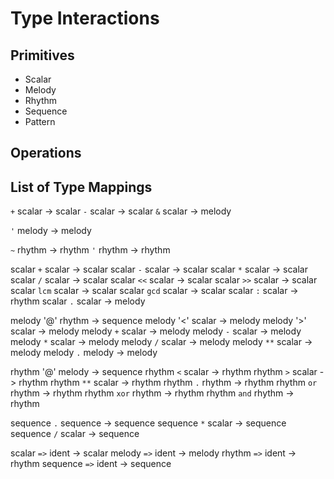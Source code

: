 # Type Interactions
## Primitives
- Scalar
- Melody
- Rhythm
- Sequence
- Pattern

## Operations

## List of Type Mappings
`+` scalar -> scalar
`-` scalar -> scalar
`&` scalar -> melody

`'` melody -> melody

`~` rhythm -> rhythm
`'` rhythm -> rhythm

scalar `+` scalar -> scalar
scalar `-` scalar -> scalar
scalar `*` scalar -> scalar
scalar `/` scalar -> scalar
scalar `<<` scalar -> scalar
scalar `>>` scalar -> scalar
scalar `lcm` scalar -> scalar
scalar `gcd` scalar -> scalar
scalar `:` scalar -> rhythm
scalar `.` scalar -> melody

melody '@' rhythm -> sequence
melody '<' scalar -> melody
melody '>' scalar -> melody
melody `+` scalar -> melody
melody `-` scalar -> melody
melody `*` scalar -> melody
melody `/` scalar -> melody
melody `**` scalar -> melody
melody `.` melody -> melody

rhythm '@' melody -> sequence
rhythm `<` scalar -> rhythm
rhythm `>` scalar -> rhythm
rhythm `**` scalar -> rhythm
rhythm `.` rhythm -> rhythm
rhythm `or` rhythm -> rhythm
rhythm `xor` rhythm -> rhythm
rhythm `and` rhythm -> rhythm

sequence `.` sequence -> sequence
sequence `*` scalar -> sequence
sequence `/` scalar -> sequence

scalar `=>` ident -> scalar
melody `=>` ident -> melody
rhythm `=>` ident -> rhythm
sequence `=>` ident -> sequence








